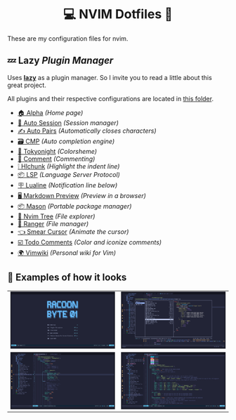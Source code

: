 <h1 align="center">💻 NVIM Dotfiles 📓</h1>

<p>These are my configuration files for nvim.</p>

<h2>💤 Lazy <i>Plugin Manager</i></h2>

<p>Uses <a href="https://github.com/folke/lazy.nvim"><b>lazy</b></a> as a plugin manager. So I invite you to read a little about this great project.</p>

<p>All plugins and their respective configurations are located in <a href="https://github.com/RacoonByte01/nvim-dotfiles/tree/main/lua">this folder</a>.</p>

<ul>
	<li><a href="https://github.com/goolord/alpha-nvim">🏠 Alpha</a> <i>(Home page)</i></li>
	<li><a href="https://github.com/rmagatti/auto-session">🪪 Auto Session</a> <i>(Session manager)</i></li>
	<li><a href="https://github.com/windwp/nvim-autopairs">✍️ Auto Pairs</a> <i>(Automatically closes characters)</i></li>
	<li><a href="https://github.com/hrsh7th/nvim-cmp">🗃️ CMP</a> <i>(Auto completion engine)</i></li>
	<li><a href="https://github.com/folke/tokyonight.nvim">🎨 Tokyonight</a> <i>(Colorsheme)</i></li>
	<li><a href="https://github.com/numToStr/Comment.nvim">💬 Comment</a> <i>(Commenting)</i></li>
	<li><a href="https://github.com/shellRaining/hlchunk.nvim">❕ Hlchunk</a> <i>(Highlight the indent line)</i></li>
	<li><a href="https://github.com/neovim/nvim-lspconfig">📦 LSP</a> <i>(Language Server Protocol)</i></li>
	<li><a href="https://github.com/nvim-lualine/lualine.nvim">🪧 Lualine</a> <i>(Notification line below)</i></li>
	<li><a href="https://github.com/iamcco/markdown-preview.nvim">🖥 Markdown Preview</a> <i>(Preview in a browser)</i></li>
	<li><a href="https://github.com/mason-org/mason.nvim">📦 Mason</a> <i>(Portable package manager)</i></li>
	<li><a href="https://github.com/nvim-tree/nvim-tree.lua">🌳 Nvim Tree</a> <i>(File explorer)</i></li>
	<li><a href="https://github.com/kelly-lin/ranger.nvim">📂 Ranger</a> <i>(File manager)</i></li>
	<li><a href="https://github.com/sphamba/smear-cursor.nvim">👈 Smear Cursor</a> <i>(Animate the cursor)</i></li>
	<li><a href="https://github.com/folke/todo-comments.nvim">☑️ Todo Comments</a> <i>(Color and iconize comments)</i></li>
	<li><a href="https://github.com/vimwiki/vimwiki">🌍 Vimwiki</a> <i>(Personal wiki for Vim)</i></li>
</ul>

<h2>👀 Examples of how it looks</h2>

<table>
	<tbody>
		<tr>
			<td><img src=".github/home.png"></td>
			<td><img src=".github/ranger.png"></td>
		</tr>
		<tr>
			<td><img src=".github/hlchunk.png"></td>
			<td><img src=".github/todo-comment.png"></td>
		</tr>
	</tbody>
</table>
